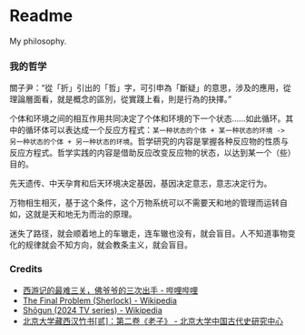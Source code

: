 # Readme
My philosophy.

### 我的哲学

關子尹：“從「折」引出的「哲」字，可引申為「斷疑」的意思，涉及的應用，從理論層面看，就是概念的區別，從實踐上看，則是行為的抉擇。”

个体和环境之间的相互作用共同决定了个体和环境的下一个状态……如此循环。其中的循环体可以表达成一个反应方程式：`某一种状态的个体 + 某一种状态的环境 -> 另一种状态的个体 + 另一种状态的环境`。哲学研究的内容是掌握各种反应物的性质与反应方程式。哲学实践的内容是借助反应改变反应物的状态，以达到某一个（些）目的。

先天遗传、中天孕育和后天环境决定基因，基因决定意志，意志决定行为。

万物相生相灭，基于这个条件，这个万物系统可以不需要天和地的管理而运转自如，这就是天和地无为而治的原理。

迷失了路径，就会顺着地上的车辙走，连车辙也没有，就会盲目。人不知道事物变化的规律就会不知方向，就会教条主义，就会盲目。

### Credits
- [西游记的最难三关，佛爷爷的三次出手 - 哔哩哔哩](https://www.bilibili.com/video/BV1re4y1b7sV)
- [The Final Problem (Sherlock) - Wikipedia](https://en.wikipedia.org/wiki/The_Final_Problem_(Sherlock))
- [Shōgun (2024 TV series) - Wikipedia](https://en.wikipedia.org/wiki/Shōgun_(2024_TV_series))
- [北京大学藏西汉竹书[贰]：第二卷《老子》 - 北京大学中国古代史研究中心](https://zggds.pku.edu.cn/xzxz/58180.htm)
